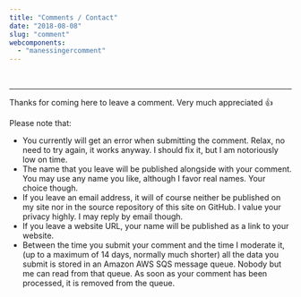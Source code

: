 ```yaml
---
title: "Comments / Contact"
date: "2018-08-08"
slug: "comment"
webcomponents:
  - "manessingercomment"
---
```


<br />

<manessinger-comment></manessinger-comment>

---

Thanks for coming here to leave a comment. Very much appreciated 👍

Please note that:

* You currently will get an error when submitting the comment.
  Relax, no need to try again, it works anyway. I should fix it,
  but I am notoriously low on time.
* The name that you leave will be published alongside with your comment. You may use any name you like, although I favor real names. Your choice though.
* If you leave an email address, it will of course neither be published on my site nor in the source repository of this site on GitHub. I value your privacy highly. I may reply by email though.
* If you leave a website URL, your name will be published as a link to your website.
* Between the time you submit your comment and the time I moderate
  it, (up to a maximum of 14 days, normally much shorter) all the
  data you submit is stored in an Amazon AWS SQS message queue. 
  Nobody but me can read from that queue. As soon as your comment 
  has been processed, it is removed from the queue.